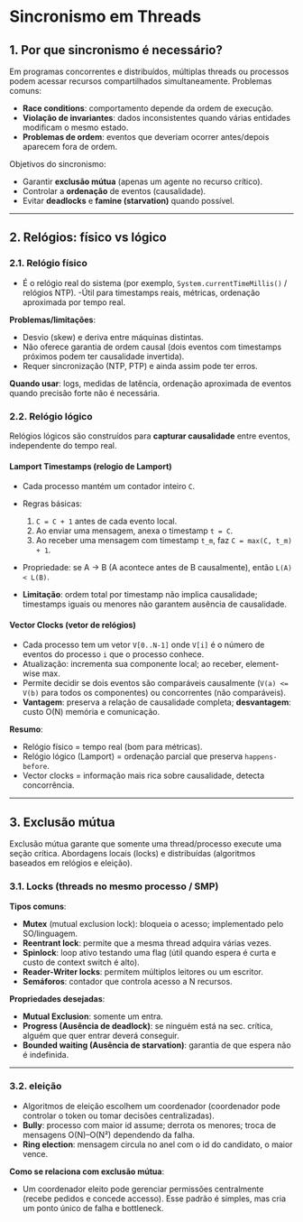 # Sincronismo em Threads

## 1. Por que sincronismo é necessário?

Em programas concorrentes e distribuídos, múltiplas threads ou processos podem acessar recursos compartilhados simultaneamente. Problemas comuns:

* **Race conditions**: comportamento depende da ordem de execução.
* **Violação de invariantes**: dados inconsistentes quando várias entidades modificam o mesmo estado.
* **Problemas de ordem**: eventos que deveriam ocorrer antes/depois aparecem fora de ordem.

Objetivos do sincronismo:

* Garantir **exclusão mútua** (apenas um agente no recurso crítico).
* Controlar a **ordenação** de eventos (causalidade).
* Evitar **deadlocks** e **famine (starvation)** quando possível.

---

## 2. Relógios: físico vs lógico

### 2.1. Relógio físico

* É o relógio real do sistema (por exemplo, `System.currentTimeMillis()` / relógios NTP).
  -Útil para timestamps reais, métricas, ordenação aproximada por tempo real.

**Problemas/limitações**:

* Desvio (skew) e deriva entre máquinas distintas.
* Não oferece garantia de ordem causal (dois eventos com timestamps próximos podem ter causalidade invertida).
* Requer sincronização (NTP, PTP) e ainda assim pode ter erros.

**Quando usar**: logs, medidas de latência, ordenação aproximada de eventos quando precisão forte não é necessária.

### 2.2. Relógio lógico

Relógios lógicos são construídos para **capturar causalidade** entre eventos, independente do tempo real.

#### Lamport Timestamps (relogio de Lamport)

* Cada processo mantém um contador inteiro `C`.
* Regras básicas:

  1. `C = C + 1` antes de cada evento local.
  2. Ao enviar uma mensagem, anexa o timestamp `t = C`.
  3. Ao receber uma mensagem com timestamp `t_m`, faz `C = max(C, t_m) + 1`.
* Propriedade: se A -> B (A acontece antes de B causalmente), então `L(A) < L(B)`.
* **Limitação**: ordem total por timestamp não implica causalidade; timestamps iguais ou menores não garantem ausência de causalidade.

#### Vector Clocks (vetor de relógios)

* Cada processo tem um vetor `V[0..N-1]` onde `V[i]` é o número de eventos do processo `i` que o processo conhece.
* Atualização: incrementa sua componente local; ao receber, element-wise max.
* Permite decidir se dois eventos são comparáveis causalmente (`V(a) <= V(b)` para todos os componentes) ou concorrentes (não comparáveis).
* **Vantagem**: preserva a relação de causalidade completa; **desvantagem**: custo O(N) memória e comunicação.

**Resumo**:

* Relógio físico = tempo real (bom para métricas).
* Relógio lógico (Lamport) = ordenação parcial que preserva `happens-before`.
* Vector clocks = informação mais rica sobre causalidade, detecta concorrência.

---

## 3. Exclusão mútua

Exclusão mútua garante que somente uma thread/processo execute uma seção crítica. Abordagens locais (locks) e distribuídas (algoritmos baseados em relógios e eleição).

### 3.1. Locks (threads no mesmo processo / SMP)

**Tipos comuns**:

* **Mutex** (mutual exclusion lock): bloqueia o acesso; implementado pelo SO/linguagem.
* **Reentrant lock**: permite que a mesma thread adquira várias vezes.
* **Spinlock**: loop ativo testando uma flag (útil quando espera é curta e custo de context switch é alto).
* **Reader-Writer locks**: permitem múltiplos leitores ou um escritor.
* **Semáforos**: contador que controla acesso a N recursos.

**Propriedades desejadas**:

* **Mutual Exclusion**: somente um entra.
* **Progress (Ausência de deadlock)**: se ninguém está na sec. crítica, alguém que quer entrar deverá conseguir.
* **Bounded waiting (Ausência de starvation)**: garantia de que espera não é indefinida.
---

### 3.2. eleição

* Algoritmos de eleição escolhem um coordenador (coordenador pode controlar o token ou tomar decisões centralizadas).
* **Bully**: processo com maior id assume; derrota os menores; troca de mensagens O(N)–O(N²) dependendo da falha.
* **Ring election**: mensagem circula no anel com o id do candidato, o maior vence.

**Como se relaciona com exclusão mútua**:

* Um coordenador eleito pode gerenciar permissões centralmente (recebe pedidos e concede accesso). Esse padrão é simples, mas cria um ponto único de falha e bottleneck.
